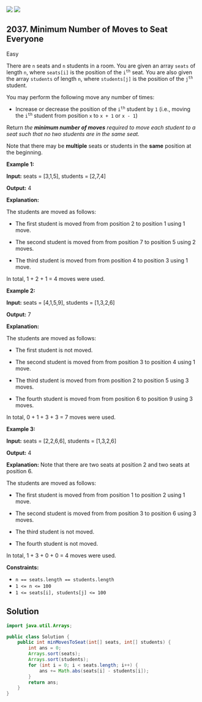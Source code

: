 [![](https://img.shields.io/github/stars/javadev/LeetCode-in-Java?label=Stars&style=flat-square)](https://github.com/javadev/LeetCode-in-Java)
[![](https://img.shields.io/github/forks/javadev/LeetCode-in-Java?label=Fork%20me%20on%20GitHub%20&style=flat-square)](https://github.com/javadev/LeetCode-in-Java/fork)

## 2037\. Minimum Number of Moves to Seat Everyone

Easy

There are `n` seats and `n` students in a room. You are given an array `seats` of length `n`, where `seats[i]` is the position of the <code>i<sup>th</sup></code> seat. You are also given the array `students` of length `n`, where `students[j]` is the position of the <code>j<sup>th</sup></code> student.

You may perform the following move any number of times:

*   Increase or decrease the position of the <code>i<sup>th</sup></code> student by `1` (i.e., moving the <code>i<sup>th</sup></code> student from position `x` to `x + 1` or `x - 1`)

Return _the **minimum number of moves** required to move each student to a seat_ _such that no two students are in the same seat._

Note that there may be **multiple** seats or students in the **same** position at the beginning.

**Example 1:**

**Input:** seats = [3,1,5], students = [2,7,4]

**Output:** 4

**Explanation:** 

The students are moved as follows: 

- The first student is moved from from position 2 to position 1 using 1 move. 

- The second student is moved from from position 7 to position 5 using 2 moves. 

- The third student is moved from from position 4 to position 3 using 1 move. 
  
In total, 1 + 2 + 1 = 4 moves were used.

**Example 2:**

**Input:** seats = [4,1,5,9], students = [1,3,2,6]

**Output:** 7

**Explanation:** 

The students are moved as follows: 

- The first student is not moved. 

- The second student is moved from from position 3 to position 4 using 1 move. 

- The third student is moved from from position 2 to position 5 using 3 moves. 

- The fourth student is moved from from position 6 to position 9 using 3 moves. 
  
In total, 0 + 1 + 3 + 3 = 7 moves were used.

**Example 3:**

**Input:** seats = [2,2,6,6], students = [1,3,2,6]

**Output:** 4

**Explanation:** Note that there are two seats at position 2 and two seats at position 6. 

The students are moved as follows: 

- The first student is moved from from position 1 to position 2 using 1 move. 

- The second student is moved from from position 3 to position 6 using 3 moves. 

- The third student is not moved. 

- The fourth student is not moved. 
  
In total, 1 + 3 + 0 + 0 = 4 moves were used.

**Constraints:**

*   `n == seats.length == students.length`
*   `1 <= n <= 100`
*   `1 <= seats[i], students[j] <= 100`

## Solution

```java
import java.util.Arrays;

public class Solution {
    public int minMovesToSeat(int[] seats, int[] students) {
        int ans = 0;
        Arrays.sort(seats);
        Arrays.sort(students);
        for (int i = 0; i < seats.length; i++) {
            ans += Math.abs(seats[i] - students[i]);
        }
        return ans;
    }
}
```